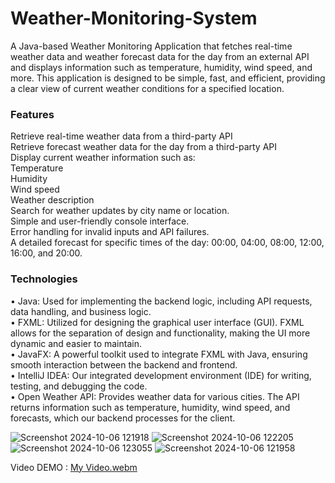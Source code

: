# Weather-Monitoring-System
A Java-based Weather Monitoring Application that fetches real-time weather data and weather forecast data for the day from an external API and displays information such as temperature, humidity, wind speed, and more. This application is designed to be simple, fast, and efficient, providing a clear view of current weather conditions for a specified location.

### Features
Retrieve real-time weather data from a third-party API <br>
Retrieve forecast weather data for the day from a third-party API<br>
Display current weather information such as:<br>
Temperature<br>
Humidity<br>
Wind speed<br>
Weather description<br>
Search for weather updates by city name or location.<br>
Simple and user-friendly console interface.<br>
Error handling for invalid inputs and API failures.<br>
A detailed forecast for specific times of the day: 00:00, 04:00, 08:00, 12:00, 16:00, and 20:00.<br>

### Technologies
• Java: Used for implementing the backend logic, including API requests, data handling, and 
business logic.<br>
• FXML: Utilized for designing the graphical user interface (GUI). FXML allows for the separation of 
design and functionality, making the UI more dynamic and easier to maintain.<br>
• JavaFX: A powerful toolkit used to integrate FXML with Java, ensuring smooth interaction 
between the backend and frontend.<br>
• IntelliJ IDEA: Our integrated development environment (IDE) for writing, testing, and debugging 
the code.<br>
• Open Weather API: Provides weather data for various cities. The API returns information such as 
temperature, humidity, wind speed, and forecasts, which our backend processes for the client.<br>

![Screenshot 2024-10-06 121918](https://github.com/user-attachments/assets/28b4d018-7dfa-4320-bbdc-95342b905612) 
![Screenshot 2024-10-06 122205](https://github.com/user-attachments/assets/8c84a530-1332-4907-8785-7cf69c21def6)
![Screenshot 2024-10-06 123055](https://github.com/user-attachments/assets/f47a882a-1e13-4b8e-8fc6-e7f8786f8e9f)
![Screenshot 2024-10-06 121958](https://github.com/user-attachments/assets/466051bf-ab4f-4dfd-8949-4262b1cd6294)<br>

Video DEMO : 
[My Video.webm](https://github.com/user-attachments/assets/0a03200a-eb6a-4d52-b919-0d9f557fc365)
